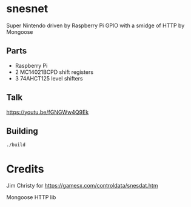 # snesnet
Super Nintendo driven by Raspberry Pi GPIO with a smidge of HTTP by Mongoose

## Parts

* Raspberry Pi
* 2 MC14021BCPD shift registers
* 3 74AHCT125 level shifters

## Talk

https://youtu.be/fGNGWw4Q9Ek

## Building

`./build`

# Credits

Jim Christy for https://gamesx.com/controldata/snesdat.htm

Mongoose HTTP lib